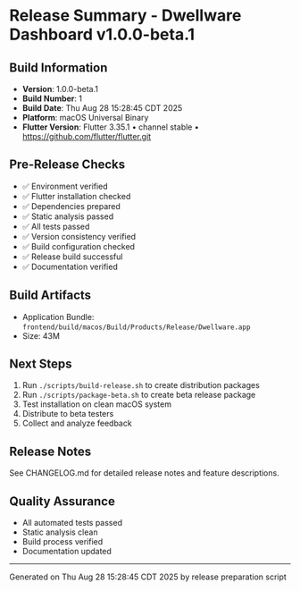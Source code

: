 # Release Summary - Dwellware Dashboard v1.0.0-beta.1

## Build Information
- **Version**: 1.0.0-beta.1
- **Build Number**: 1
- **Build Date**: Thu Aug 28 15:28:45 CDT 2025
- **Platform**: macOS Universal Binary
- **Flutter Version**: Flutter 3.35.1 • channel stable • https://github.com/flutter/flutter.git

## Pre-Release Checks
- ✅ Environment verified
- ✅ Flutter installation checked
- ✅ Dependencies prepared
- ✅ Static analysis passed
- ✅ All tests passed
- ✅ Version consistency verified
- ✅ Build configuration checked
- ✅ Release build successful
- ✅ Documentation verified

## Build Artifacts
- Application Bundle: `frontend/build/macos/Build/Products/Release/Dwellware.app`
- Size:  43M

## Next Steps
1. Run `./scripts/build-release.sh` to create distribution packages
2. Run `./scripts/package-beta.sh` to create beta release package
3. Test installation on clean macOS system
4. Distribute to beta testers
5. Collect and analyze feedback

## Release Notes
See CHANGELOG.md for detailed release notes and feature descriptions.

## Quality Assurance
- All automated tests passed
- Static analysis clean
- Build process verified
- Documentation updated

---
Generated on Thu Aug 28 15:28:45 CDT 2025 by release preparation script
